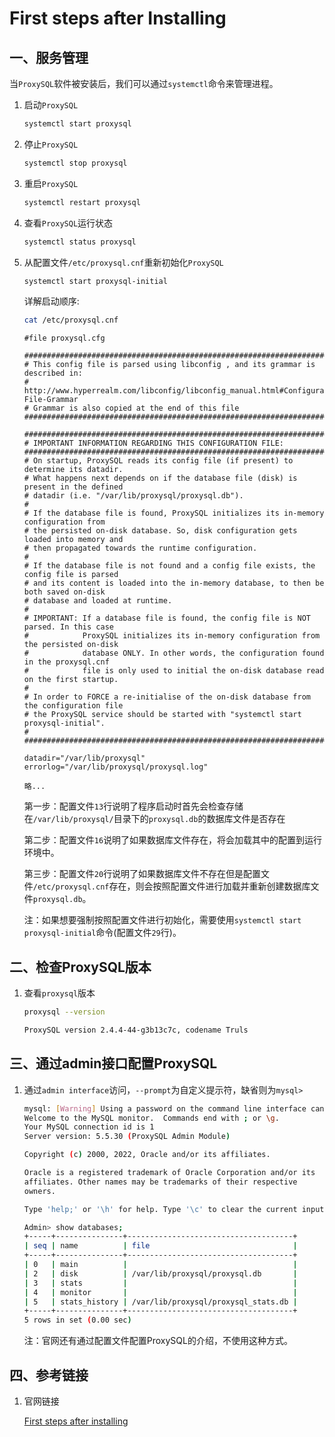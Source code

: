 # First steps after Installing

## 一、服务管理

当`ProxySQL`软件被安装后，我们可以通过`systemctl`命令来管理进程。

1. 启动`ProxySQL`

   ```sh
   systemctl start proxysql
   ```

2. 停止`ProxySQL`

   ```sh
   systemctl stop proxysql
   ```

3. 重启`ProxySQL`

   ```sh
   systemctl restart proxysql
   ```

4. 查看`ProxySQL`运行状态

   ```sh
   systemctl status proxysql
   ```

5. 从配置文件`/etc/proxysql.cnf`重新初始化`ProxySQL`

   ```sh
   systemctl start proxysql-initial
   ```

   详解启动顺序:

   ```sh
   cat /etc/proxysql.cnf
   ```

   ```sh{13,16,20,29}
   #file proxysql.cfg
   
   ########################################################################################
   # This config file is parsed using libconfig , and its grammar is described in:
   # http://www.hyperrealm.com/libconfig/libconfig_manual.html#Configuration-File-Grammar
   # Grammar is also copied at the end of this file
   ########################################################################################
   
   ########################################################################################
   # IMPORTANT INFORMATION REGARDING THIS CONFIGURATION FILE:
   ########################################################################################
   # On startup, ProxySQL reads its config file (if present) to determine its datadir.
   # What happens next depends on if the database file (disk) is present in the defined
   # datadir (i.e. "/var/lib/proxysql/proxysql.db").
   #
   # If the database file is found, ProxySQL initializes its in-memory configuration from
   # the persisted on-disk database. So, disk configuration gets loaded into memory and
   # then propagated towards the runtime configuration.
   #
   # If the database file is not found and a config file exists, the config file is parsed
   # and its content is loaded into the in-memory database, to then be both saved on-disk
   # database and loaded at runtime.
   #
   # IMPORTANT: If a database file is found, the config file is NOT parsed. In this case
   #            ProxySQL initializes its in-memory configuration from the persisted on-disk
   #            database ONLY. In other words, the configuration found in the proxysql.cnf
   #            file is only used to initial the on-disk database read on the first startup.
   #
   # In order to FORCE a re-initialise of the on-disk database from the configuration file
   # the ProxySQL service should be started with "systemctl start proxysql-initial".
   #
   ########################################################################################
   
   datadir="/var/lib/proxysql"
   errorlog="/var/lib/proxysql/proxysql.log"
   
   略...
   ```

   第一步：配置文件`13`行说明了程序启动时首先会检查存储在`/var/lib/proxysql/`目录下的`proxysql.db`的数据库文件是否存在

   第二步：配置文件`16`说明了如果数据库文件存在，将会加载其中的配置到运行环境中。

   第三步：配置文件`20`行说明了如果数据库文件不存在但是配置文件`/etc/proxysql.cnf`存在，则会按照配置文件进行加载并重新创建数据库文件`proxysql.db`。

   注：如果想要强制按照配置文件进行初始化，需要使用`systemctl start proxysql-initial`命令(配置文件`29`行)。



## 二、检查ProxySQL版本

1. 查看`proxysql`版本

   ```sh
   proxysql --version
   ```

   ```sh
   ProxySQL version 2.4.4-44-g3b13c7c, codename Truls
   ```



## 三、通过admin接口配置ProxySQL

1. 通过`admin interface`访问，`--prompt`为自定义提示符，缺省则为`mysql>`

   ```sh
   mysql: [Warning] Using a password on the command line interface can be insecure.
   Welcome to the MySQL monitor.  Commands end with ; or \g.
   Your MySQL connection id is 1
   Server version: 5.5.30 (ProxySQL Admin Module)
   
   Copyright (c) 2000, 2022, Oracle and/or its affiliates.
   
   Oracle is a registered trademark of Oracle Corporation and/or its
   affiliates. Other names may be trademarks of their respective
   owners.
   
   Type 'help;' or '\h' for help. Type '\c' to clear the current input statement.
   
   Admin> show databases;
   +-----+---------------+-------------------------------------+
   | seq | name          | file                                |
   +-----+---------------+-------------------------------------+
   | 0   | main          |                                     |
   | 2   | disk          | /var/lib/proxysql/proxysql.db       |
   | 3   | stats         |                                     |
   | 4   | monitor       |                                     |
   | 5   | stats_history | /var/lib/proxysql/proxysql_stats.db |
   +-----+---------------+-------------------------------------+
   5 rows in set (0.00 sec)
   ```

   注：官网还有通过配置文件配置ProxySQL的介绍，不使用这种方式。



## 四、参考链接

1. 官网链接

   [First steps after installing](https://proxysql.com/documentation/getting-started)

